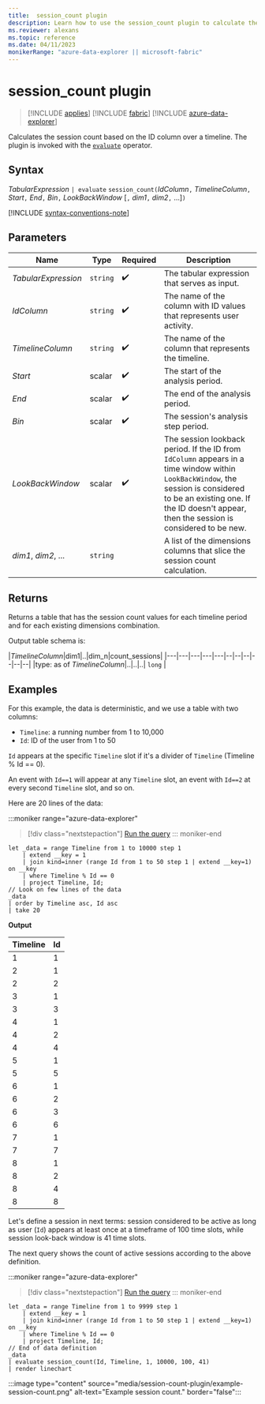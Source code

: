 ```yaml
---
title:  session_count plugin
description: Learn how to use the session_count plugin to calculate the session count based on the ID column over a timeline.
ms.reviewer: alexans
ms.topic: reference
ms.date: 04/11/2023
monikerRange: "azure-data-explorer || microsoft-fabric"
---
```

# session_count plugin

> [!INCLUDE [applies](../includes/applies-to-version/applies.md)] [!INCLUDE [fabric](../includes/applies-to-version/fabric.md)] [!INCLUDE [azure-data-explorer](../includes/applies-to-version/azure-data-explorer.md)]

Calculates the session count based on the ID column over a timeline. The plugin is invoked with the [`evaluate`](evaluate-operator.md) operator.

## Syntax

*TabularExpression* `| evaluate` `session_count(`*IdColumn*`,` *TimelineColumn*`,` *Start*`,` *End*`,` *Bin*`,` *LookBackWindow* [`,` *dim1*`,` *dim2*`,` ...]`)`

[!INCLUDE [syntax-conventions-note](../includes/syntax-conventions-note.md)]

## Parameters

| Name | Type | Required | Description |
|--|--|--|--|
| *TabularExpression* | `string` |  :heavy_check_mark: | The tabular expression that serves as input.|
| *IdColumn* | `string` |  :heavy_check_mark: | The name of the column with ID values that represents user activity.|
| *TimelineColumn* | `string` |  :heavy_check_mark: | The name of the column that represents the timeline.|
| *Start* | scalar |  :heavy_check_mark: | The start of the analysis period.|
| *End* | scalar |  :heavy_check_mark: | The end of the analysis period.|
| *Bin* | scalar |  :heavy_check_mark: | The session's analysis step period.|
| *LookBackWindow* | scalar |  :heavy_check_mark: | The session lookback period. If the ID from `IdColumn` appears in a time window within `LookBackWindow`, the session is considered to be an existing one. If the ID doesn't appear, then the session is considered to be new.|
| *dim1*, *dim2*, ... | `string` | | A list of the dimensions columns that slice the session count calculation.|

## Returns

Returns a table that has the session count values for each timeline period and for each existing dimensions combination.

Output table schema is:

|*TimelineColumn*|dim1|..|dim_n|count_sessions|
|---|---|---|---|---|--|--|--|--|--|--|
|type: as of *TimelineColumn*|..|..|..| `long` |

## Examples

For this example, the data is deterministic, and we use a table with two columns:

- `Timeline`: a running number from 1 to 10,000
- `Id`: ID of the user from 1 to 50

`Id` appears at the specific `Timeline` slot if it's a divider of `Timeline` (Timeline % Id == 0).

An event with `Id==1` will appear at any `Timeline` slot, an event with `Id==2` at every second `Timeline` slot, and so on.

Here are 20 lines of the data:

:::moniker range="azure-data-explorer"
> [!div class="nextstepaction"]
> <a href="https://dataexplorer.azure.com/clusters/help/databases/Samples?query=H4sIAAAAAAAAA12PzwqDMAzG7z7FdxlsMFAHO40+wGDH3aWzcdY/jdSCE3z4tVM3WS4J+ZJfvjTkkCnpJASsNE/CXbfUaEMoLLdI4Rhp4gO9ow5pBB8T6OXIKGRZTaNfXdsVa4NaGyW0MWSxn5lXtaGdV9QfRqQHsJnrBTeUZDeOdgEkBJJF7ixXlLvvwNHrlyiOcWOuA6ugAUHowQVcSQifRp9/owlslbf4GH8HZJ8HRshed7ImnJI3eyONGCMBAAA=" target="_blank">Run the query</a>
::: moniker-end

```kusto
let _data = range Timeline from 1 to 10000 step 1
    | extend __key = 1
    | join kind=inner (range Id from 1 to 50 step 1 | extend __key=1) on __key
    | where Timeline % Id == 0
    | project Timeline, Id;
// Look on few lines of the data
_data
| order by Timeline asc, Id asc
| take 20
```

**Output**

|Timeline|Id|
|---|---|
|1|1|
|2|1|
|2|2|
|3|1|
|3|3|
|4|1|
|4|2|
|4|4|
|5|1|
|5|5|
|6|1|
|6|2|
|6|3|
|6|6|
|7|1|
|7|7|
|8|1|
|8|2|
|8|4|
|8|8|

Let's define a session in next terms: session considered to be active as long as user (`Id`) appears at least once at a timeframe of 100 time slots, while session look-back window is 41 time slots.

The next query shows the count of active sessions according to the above definition.

:::moniker range="azure-data-explorer"
> [!div class="nextstepaction"]
> <a href="https://dataexplorer.azure.com/clusters/help/databases/Samples?query=H4sIAAAAAAAAA12PzQrCMBCE732KuQgKBRvQg0iOHrx7L6HZarRuSrr+gQ/vWqsUh0CWzO6XnYYEpXfiYJEc7wm7cKYmMKFO8QwDiVip0Am1MBlUT9BdiD3K8kQPnfw+H2NgnAJ7G5gpYfpBbv0ItiwG1B/Gmhkif+oBdztQGi00eYOsRTHYbYpHquTXkKu/zuZzbJQZa/SxPNWBg4TIWZ8z01+vrrk4IXTUdWqUVbywTLc+H6GMnkLVXzkWZqaTSbfVWO+O6uCSvADwRV6RPgEAAA==" target="_blank">Run the query</a>
::: moniker-end

```kusto
let _data = range Timeline from 1 to 9999 step 1
    | extend __key = 1
    | join kind=inner (range Id from 1 to 50 step 1 | extend __key=1) on __key
    | where Timeline % Id == 0
    | project Timeline, Id;
// End of data definition
_data
| evaluate session_count(Id, Timeline, 1, 10000, 100, 41)
| render linechart 
```

:::image type="content" source="media/session-count-plugin/example-session-count.png" alt-text="Example session count." border="false":::
